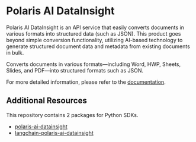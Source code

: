 # Polaris AI DataInsight

Polaris AI DataInsight is an API service that easily converts documents in various formats into structured data (such as JSON). This product goes beyond simple conversion functionality, utilizing AI-based technology to generate structured document data and metadata from existing documents in bulk.

Converts documents in various formats—including Word, HWP, Sheets, Slides, and PDF—into structured formats such as JSON.

For more detailed information, please refer to the [documentation](https://datainsight.polarisoffice.com/documentation/overview).

## Additional Resources

This repository contains 2 packages for Python SDKs.

- [polaris-ai-datainsight](/polaris-ai-datainsight/)
- [langchain-polaris-ai-datainsight](/langchain-polaris-ai-datainsight/)

